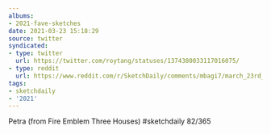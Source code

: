 ```yaml
---
albums:
- 2021-fave-sketches
date: 2021-03-23 15:18:29
source: twitter
syndicated:
- type: twitter
  url: https://twitter.com/roytang/statuses/1374380033117016075/
- type: reddit
  url: https://www.reddit.com/r/SketchDaily/comments/mbagi7/march_23rd_petra_jordan/grxrea0/
tags:
- sketchdaily
- '2021'
---
```


Petra (from Fire Emblem Three Houses) #sketchdaily 82/365